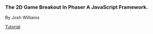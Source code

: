 ### The 2D Game Breakout In Phaser A JavaScript Framework.

By Josh Williams

[Tutorial](http://www.lessmilk.com/tutorial/breakout-phaser)